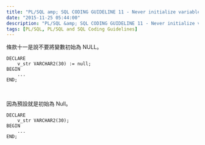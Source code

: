 ```yaml
---
title: "PL/SQL amp; SQL CODING GUIDELINE 11 - Never initialize variables with NULL"
date: "2015-11-25 05:44:00"
description: "PL/SQL &amp; SQL CODING GUIDELINE 11 - Never initialize variables with NULL"
tags: [PL/SQL, PL/SQL and SQL Coding Guidelines]
---
```



條款十一是說不要將變數初始為 NULL。  

<!-- More -->

```psql
DECLARE 
	v_str VARCHAR2(30) := null; 
BEGIN 
	... 
END;
```

<br/>


因為預設就是初始為 Null。  

```psql
DECLARE 
	v_str VARCHAR2(30); 
BEGIN 
	... 
END;
```
